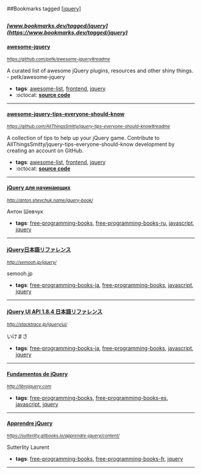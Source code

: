 ##Bookmarks tagged [[jquery]](https://www.bookmarks.dev?q=[jquery])

_<sup><sup>[www.bookmarks.dev/tagged/jquery](https://www.bookmarks.dev/tagged/jquery)</sup></sup>_
---
#### [awesome-jquery](https://github.com/petk/awesome-jquery#readme)
_<sup>https://github.com/petk/awesome-jquery#readme</sup>_

A curated list of awesome jQuery plugins, resources and other shiny things. - petk/awesome-jquery
* **tags**: [awesome-list](../tagged/awesome-list.md), [frontend](../tagged/frontend.md), [jquery](../tagged/jquery.md)
* :octocat: **[source code](https://github.com/petk/awesome-jquery#readme)**
---
#### [awesome-jquery-tips-everyone-should-know](https://github.com/AllThingsSmitty/jquery-tips-everyone-should-know#readme)
_<sup>https://github.com/AllThingsSmitty/jquery-tips-everyone-should-know#readme</sup>_

A collection of tips to help up your jQuery game. Contribute to AllThingsSmitty/jquery-tips-everyone-should-know development by creating an account on GitHub.
* **tags**: [awesome-list](../tagged/awesome-list.md), [frontend](../tagged/frontend.md), [jquery](../tagged/jquery.md)
* :octocat: **[source code](https://github.com/AllThingsSmitty/jquery-tips-everyone-should-know#readme)**
---
#### [jQuery для начинающих](http://anton.shevchuk.name/jquery-book/)
_<sup>http://anton.shevchuk.name/jquery-book/</sup>_

Антон Шевчук
* **tags**: [free-programming-books](../tagged/free-programming-books.md), [free-programming-books-ru](../tagged/free-programming-books-ru.md), [javascript](../tagged/javascript.md), [jquery](../tagged/jquery.md)
---
#### [jQuery日本語リファレンス](http://semooh.jp/jquery/)
_<sup>http://semooh.jp/jquery/</sup>_

semooh.jp
* **tags**: [free-programming-books-ja](../tagged/free-programming-books-ja.md), [free-programming-books](../tagged/free-programming-books.md), [javascript](../tagged/javascript.md), [jquery](../tagged/jquery.md)
---
#### [jQuery UI API 1.8.4 日本語リファレンス](http://stacktrace.jp/jquery/ui/)
_<sup>http://stacktrace.jp/jquery/ui/</sup>_

いけまさ
* **tags**: [free-programming-books-ja](../tagged/free-programming-books-ja.md), [free-programming-books](../tagged/free-programming-books.md), [javascript](../tagged/javascript.md), [jquery](../tagged/jquery.md)
---
#### [Fundamentos de jQuery](http://librojquery.com)
_<sup>http://librojquery.com</sup>_

* **tags**: [free-programming-books](../tagged/free-programming-books.md), [free-programming-books-es](../tagged/free-programming-books-es.md), [javascript](../tagged/javascript.md), [jquery](../tagged/jquery.md)
---
#### [Apprendre jQuery](https://sutterlity.gitbooks.io/apprendre-jquery/content/)
_<sup>https://sutterlity.gitbooks.io/apprendre-jquery/content/</sup>_

Sutterlity Laurent
* **tags**: [free-programming-books](../tagged/free-programming-books.md), [free-programming-books-fr](../tagged/free-programming-books-fr.md), [jquery](../tagged/jquery.md)
---
